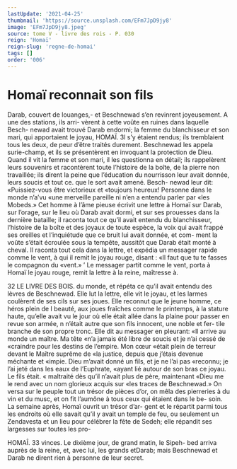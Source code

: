 ```yaml
---
lastUpdate: '2021-04-25'
thumbnail: 'https://source.unsplash.com/EFm7JpD9jy8'
image: 'EFm7JpD9jy8.jpeg'
source: tome V - livre des rois - P. 030
reign: 'Homaï'
reign-slug: 'regne-de-homai'
tags: []
order: '006'
---
```


# Homaï reconnait son fils

Darab, couvert de louanges,- et Beschnewad s’en revinrent joyeusement. A une des stations, ils arri- vèrent à cette voûte en ruines dans laquelle Besch- newad avait trouvé Darab endormi; la femme du blanchisseur et son mari, qui apportaient le joyau,
HOMAÏ. 3l s’y étaient rendus; ils tremblaient tous les deux, de
peur d’être traités durement. Beschnewad les appela surie-champ, et ils se présentèrent en invoquant la protection de Dieu. Quand il vit la femme et son mari, il les questionna en détail; ils rappelèrent leurs souvenirs et racontèrent toute l’histoire de la boîte, de la pierre non travaillée; ils dirent la peine
que l’éducation du nourrisson leur avait donnée,
leurs soucis et tout ce. que le sort avait amené. Besch-
newad leur dit: «Puissiez-vous être victorieux et «toujours heureux! Personne dans le monde n’a’vu
«une merveille pareille ni n’en a entendu parler par «les Mobeds.»
Cet homme à l’âme pieuse écrivit une lettre à
Homaï sur Darab, sur l’orage, sur le lieu où Darab avait dormi, et sur ses prouesses dans la dernière
bataille; il raconta tout ce qu’il avait entendu du blanchisseur, l’histoire de la boîte et des joyaux de toute espèce, la voix qui avait frappé ses oreilles et l’inquiétude que ce bruit lui avait donnée, et com- ment la voûte s’était écroulée sous la tempête,
aussitôt que Darab était monté à cheval. Il raconta
tout cela dans la lettre, et expédia un messager rapide comme le vent, à qui il remit le joyau rouge, disant : «Il faut que tu te fasses le compagnon du «vent.» ’
Le messager partit comme le vent, porta à Homaï le joyau rouge, remit la lettre à la reine, maîtresse
à.

32 LE LIVRE DES BOIS.
du monde, et répéta ce qu’il avait entendu des lèvres
de Beschnewad. Elle lut la lettre, elle vit le joyau, et les larmes coulèrent de ses cils sur ses joues. Elle reconnut que le jeune homme, ce héros plein de I beauté, aux joues fraîches comme le printemps, à la stature haute, qu’elle avait vu le jour où elle était
allée dans la plaine pour passer en revue son armée, n n’était autre que son fils innocent, une noble et fer-
tile branche de son propre tronc. Elle dit au messager en pleurant: «Il arrive au monde un maître. Ma tête
«n’a jamais été libre de soucis et je n’ai cessé de
«craindre pour les destins de l’empire. Mon cœur «était plein de terreur devant le Maître suprême de
«la justice, depuis que j’étais devenue méchante et
«impie. Dieu m’avait donné un fils, et je ne l’ai pas «reconnu; je l’ai jeté dans les eaux de l’Euphrate,
«ayant lié autour de son bras ce joyau. Le fils était.
« maltraité dès qu’il n’avait plus de père, maintenant
«Dieu me le rend avec un nom glorieux acquis sur «les traces de Beschnewad.»
On versa sur le peuple tout un trésor de pièces d’or, on mêla des pierreries à du vin et du musc, et
on fit l’aumône à tous ceux qui étaient dans le be-
soin. La semaine après, Homaï ouvrit un trésor d’ar-
gent et le répartit parmi tous les endroits où elle savait qu’il y avait un temple de feu, ou seulement un Zendavesta et un lieu pour célébrer la fête de Sedeh; elle répandit ses largesses sur toutes les pro-

HOMAÎ. 33 vinces. Le dixième jour, de grand matin, le Sipeh-
bed arriva auprès de la reine, et, avec lui, les grands etDarab; mais Beschnewad et Darab ne dirent rien à personne de leur secret.
